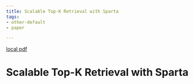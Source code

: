 ```yaml
---
title: Scalable Top-K Retrieval with Sparta
tags:
- other-default
- paper

---
```


[local pdf](../../../pdfs/Scalable%20Top-K%20Retrieval%20with%20Sparta.pdf)

# Scalable Top-K Retrieval with Sparta

